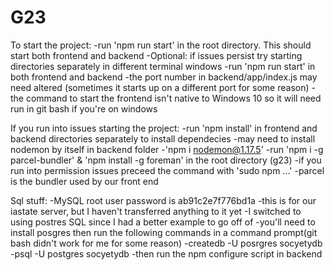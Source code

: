 # G23

To start the project:
    -run 'npm run start' in the root directory. This should start both frontend and backend
    -Optional: if issues persist try starting directories separately in different terminal windows
        -run 'npm run start' in both frontend and backend 
        -the port number in backend/app/index.js may need altered (sometimes it starts up on a different port for some reason)
        -the command to start the frontend isn't native to Windows 10 so it will need run in git bash if you're on windows
    
If you run into issues starting the project:
    -run 'npm install' in frontend and backend directories separately to install dependecies 
    -may need to install nodemon by itself in backend folder
        -'npm i nodemon@1.17.5'
    -run 'npm i -g parcel-bundler' & 'npm install -g foreman' in the root directory (g23)
        -if you run into permission issues preceed the command with 'sudo npm ...'
        -parcel is the bundler used by our front end

Sql stuff:
    -MySQL root user password is ab91c2e7f776bd1a
        -this is for our iastate server, but I haven't transferred anything to it yet
    -I switched to using postres SQL since I had a better example to go off of
        -you'll need to install posgres then run the following commands in a command prompt(git bash didn't work for me for some reason)
            -createdb -U posrgres socyetydb
            -psql -U postgres socyetydb
        -then run the npm configure script in backend
